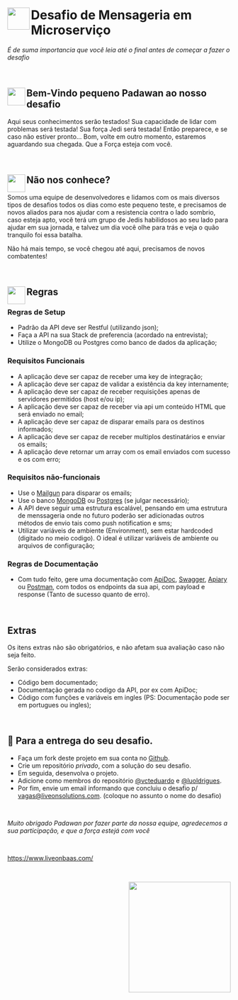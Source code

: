 # <a target='_blank'><img align="left" width=50px height=50px src='https://user-images.githubusercontent.com/54849358/79355817-8d9a6200-7f14-11ea-9c3c-5ba42c4ce12a.png' /></a> Desafio de Mensageria em Microserviço

_É de suma importancia que você leia até o final antes de começar a fazer o desafio_

<br>

## <a target='_blank'><img align="left" width=40px height=40px src='https://user-images.githubusercontent.com/54849358/79353989-2f6c7f80-7f12-11ea-8f2a-39aaf259ad81.png' /></a> Bem-Vindo pequeno Padawan ao nosso desafio

Aqui seus conhecimentos serão testados! Sua capacidade de lidar com problemas será testada! Sua força Jedi será testada! Então preparece, e se caso não estiver pronto... Bom, volte em outro momento, estaremos aguardando sua chegada. Que a Força esteja com você.

 <br>
 
 ## <a target='_blank'><img align="left" width=40px height=40px src='https://user-images.githubusercontent.com/54849358/79355150-afdfb000-7f13-11ea-9626-dbc376e40f8f.png' /></a> Não nos conhece?
 
 Somos uma equipe de desenvolvedores e lidamos com os mais diversos tipos de desafios todos os dias como este pequeno teste, e precisamos de novos aliados para nos ajudar com a resistencia contra o lado sombrio, caso esteja apto, você terá um grupo de Jedis habilidosos ao seu lado para ajudar em sua jornada, e talvez um dia você olhe para trás e veja o quão tranquilo foi essa batalha.
 
 Não há mais tempo, se você chegou até aqui, precisamos de novos combatentes!
  
<br>

## <a target='_blank'><img align="left" width=40px height=40px src='https://user-images.githubusercontent.com/54849358/79358887-372f2280-7f18-11ea-9c5f-a1da33e7a719.png' /></a> Regras

### Regras de Setup

-   Padrão da API deve ser Restful (utilizando json);
-   Faça a API na sua Stack de preferencia (acordado na entrevista);
-   Utilize o MongoDB ou Postgres como banco de dados da aplicação;

### Requisitos Funcionais

-   A aplicação deve ser capaz de receber uma key de integração;
-   A aplicação deve ser capaz de validar a existência da key internamente;
-   A aplicação deve ser capaz de receber requisições apenas de servidores permitidos (host e/ou ip);
-   A aplicação deve ser capaz de receber via api um conteúdo HTML que será enviado no email;
-   A aplicação deve ser capaz de disparar emails para os destinos informados;
-   A aplicação deve ser capaz de receber multiplos destinatários e enviar os emails;
-   A aplicação deve retornar um array com os email enviados com sucesso e os com erro;

### Requisitos não-funcionais

-   Use o [Mailgun](https://www.mailgun.com/) para disparar os emails;
-   Use o banco [MongoDB](https://mongodb.com) ou [Postgres](https://www.postgresql.org/) (se julgar necessário);
-   A API deve seguir uma estrutura escalável, pensando em uma estrutura de menssageria onde no futuro poderão ser adicionadas outros métodos de envio tais como push notification e sms;
-   Utilizar variáveis de ambiente (Environment), sem estar hardcoded (digitado no meio codigo). O ideal é utilizar variáveis de ambiente ou arquivos de configuração;

### Regras de Documentação

-   Com tudo feito, gere uma documentação com [ApiDoc](https://apidocjs.com/), [Swagger](https://swagger.io/), [Apiary](https://apiary.io/) ou [Postman](https://www.postman.com/), com todos os endpoints da sua api, com payload e response (Tanto de sucesso quanto de erro).

<br>

## Extras

Os itens extras não são obrigatórios, e não afetam sua avaliação caso não seja feito.

Serão considerados extras:

-   Código bem documentado;
-   Documentação gerada no codigo da API, por ex com ApiDoc;
-   Código com funções e variáveis em ingles (PS: Documentação pode ser em portugues ou ingles);

<br>

## :rocket: Para a entrega do seu desafio.

-   Faça um fork deste projeto em sua conta no [Github](https://github.com/join).
-   Crie um repositório _privado_, com a solução do seu desafio.
-   Em seguida, desenvolva o projeto.
-   Adicione como membros do repositório [@vcteduardo](https://github.com/vcteduardo) e [@luoldrigues](https://github.com/luoldrigues).
-   Por fim, envie um email informando que concluiu o desafio p/ vagas@liveonsolutions.com. (coloque no assunto o nome do desafio)

<br>

_Muito obrigado Padawan por fazer parte da nossa equipe, agredecemos a sua participação, e que a força estejá com você_

<br>

https://www.liveonbaas.com/

<br>

<a target='_blank'><img align="right" class='header-img' width=230px height=250px src='https://user-images.githubusercontent.com/54849358/78149611-90715f00-740c-11ea-8d21-4654691dca88.png' /></a>
